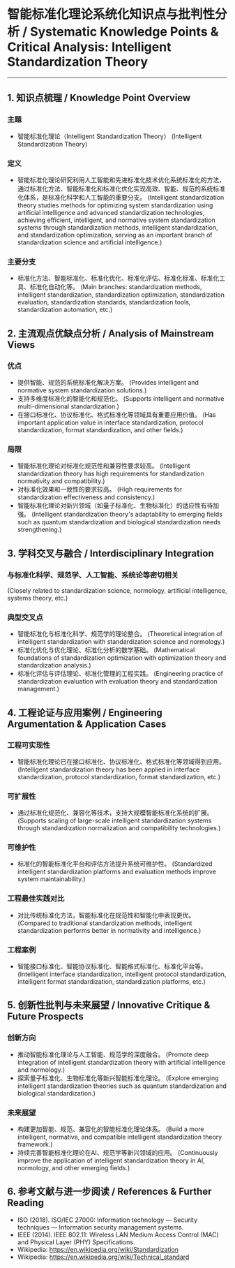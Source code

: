 # 智能标准化理论系统化知识点与批判性分析 / Systematic Knowledge Points & Critical Analysis: Intelligent Standardization Theory

---

## 1. 知识点梳理 / Knowledge Point Overview

### 主题

- 智能标准化理论（Intelligent Standardization Theory）
  (Intelligent Standardization Theory)

### 定义

- 智能标准化理论研究利用人工智能和先进标准化技术优化系统标准化的方法，通过标准化方法、智能标准化和标准化优化实现高效、智能、规范的系统标准化体系，是标准化科学和人工智能的重要分支。
  (Intelligent standardization theory studies methods for optimizing system standardization using artificial intelligence and advanced standardization technologies, achieving efficient, intelligent, and normative system standardization systems through standardization methods, intelligent standardization, and standardization optimization, serving as an important branch of standardization science and artificial intelligence.)

### 主要分支

- 标准化方法、智能标准化、标准化优化、标准化评估、标准化标准、标准化工具、标准化自动化等。
  (Main branches: standardization methods, intelligent standardization, standardization optimization, standardization evaluation, standardization standards, standardization tools, standardization automation, etc.)

## 2. 主流观点优缺点分析 / Analysis of Mainstream Views

### 优点

- 提供智能、规范的系统标准化解决方案。
  (Provides intelligent and normative system standardization solutions.)
- 支持多维度标准化的智能化和规范化。
  (Supports intelligent and normative multi-dimensional standardization.)
- 在接口标准化、协议标准化、格式标准化等领域具有重要应用价值。
  (Has important application value in interface standardization, protocol standardization, format standardization, and other fields.)

### 局限

- 智能标准化理论对标准化规范性和兼容性要求较高。
  (Intelligent standardization theory has high requirements for standardization normativity and compatibility.)
- 对标准化效果和一致性的要求较高。
  (High requirements for standardization effectiveness and consistency.)
- 智能标准化理论对新兴领域（如量子标准化、生物标准化）的适应性有待加强。
  (Intelligent standardization theory's adaptability to emerging fields such as quantum standardization and biological standardization needs strengthening.)

## 3. 学科交叉与融合 / Interdisciplinary Integration

### 与标准化科学、规范学、人工智能、系统论等密切相关

  (Closely related to standardization science, normology, artificial intelligence, systems theory, etc.)

### 典型交叉点

- 智能标准化与标准化科学、规范学的理论整合。
  (Theoretical integration of intelligent standardization with standardization science and normology.)
- 标准化优化与优化理论、标准化分析的数学基础。
  (Mathematical foundations of standardization optimization with optimization theory and standardization analysis.)
- 标准化评估与评估理论、标准化管理的工程实践。
  (Engineering practice of standardization evaluation with evaluation theory and standardization management.)

## 4. 工程论证与应用案例 / Engineering Argumentation & Application Cases

### 工程可实现性

- 智能标准化理论已在接口标准化、协议标准化、格式标准化等领域得到应用。
  (Intelligent standardization theory has been applied in interface standardization, protocol standardization, format standardization, etc.)

### 可扩展性

- 通过标准化规范化、兼容化等技术，支持大规模智能标准化系统的扩展。
  (Supports scaling of large-scale intelligent standardization systems through standardization normalization and compatibility technologies.)

### 可维护性

- 标准化的智能标准化平台和评估方法提升系统可维护性。
  (Standardized intelligent standardization platforms and evaluation methods improve system maintainability.)

### 工程最佳实践对比

- 对比传统标准化方法，智能标准化在规范性和智能化中表现更优。
  (Compared to traditional standardization methods, intelligent standardization performs better in normativity and intelligence.)

### 工程案例

- 智能接口标准化、智能协议标准化、智能格式标准化、标准化平台等。
  (Intelligent interface standardization, intelligent protocol standardization, intelligent format standardization, standardization platforms, etc.)

## 5. 创新性批判与未来展望 / Innovative Critique & Future Prospects

### 创新方向

- 推动智能标准化理论与人工智能、规范学的深度融合。
  (Promote deep integration of intelligent standardization theory with artificial intelligence and normology.)
- 探索量子标准化、生物标准化等新兴智能标准化理论。
  (Explore emerging intelligent standardization theories such as quantum standardization and biological standardization.)

### 未来展望

- 构建更加智能、规范、兼容化的智能标准化理论体系。
  (Build a more intelligent, normative, and compatible intelligent standardization theory framework.)
- 持续完善智能标准化理论在AI、规范学等新兴领域的应用。
  (Continuously improve the application of intelligent standardization theory in AI, normology, and other emerging fields.)

## 6. 参考文献与进一步阅读 / References & Further Reading

- ISO (2018). ISO/IEC 27000: Information technology — Security techniques — Information security management systems.
- IEEE (2014). IEEE 802.11: Wireless LAN Medium Access Control (MAC) and Physical Layer (PHY) Specifications.
- Wikipedia: <https://en.wikipedia.org/wiki/Standardization>
- Wikipedia: <https://en.wikipedia.org/wiki/Technical_standard>
